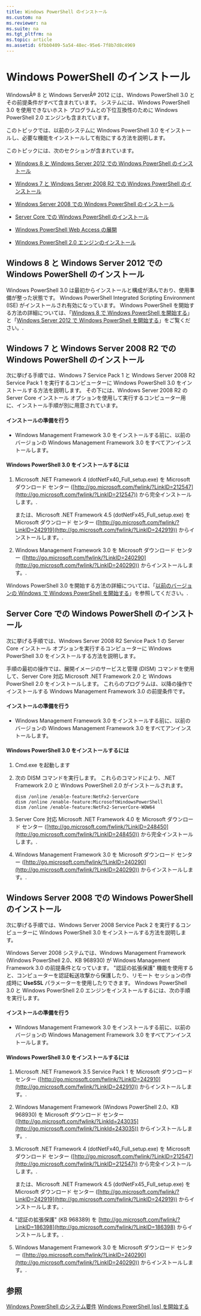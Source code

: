```yaml
---
title: Windows PowerShell のインストール
ms.custom: na
ms.reviewer: na
ms.suite: na
ms.tgt_pltfrm: na
ms.topic: article
ms.assetid: 6fbb0409-5a54-48ec-95e6-7f8b7d8c4969
---
```

# Windows PowerShell のインストール
WindowsÂ® 8 と Windows ServerÂ® 2012 には、Windows PowerShell 3.0 とその前提条件がすべて含まれています。 システムには、Windows PowerShell 3.0 を使用できないホスト プログラムとの下位互換性のために Windows PowerShell 2.0 エンジンも含まれています。

このトピックでは、以前のシステムに Windows PowerShell 3.0 をインストールし、必要な機能をインストールして有効にする方法を説明します。

このトピックには、次のセクションが含まれています。

-   [Windows 8 と Windows Server 2012 での Windows PowerShell のインストール](Installing-Windows-PowerShell.md#BKMK_InstallingOnWindows8andWindowsServer2012)

-   [Windows 7 と Windows Server 2008 R2 での Windows PowerShell のインストール](Installing-Windows-PowerShell.md#BKMK_InstallingOnWindows7andWindowsServer2008R2)

-   [Windows Server 2008 での Windows PowerShell のインストール](Installing-Windows-PowerShell.md#BKMK_InstallingOnWindowsServer2008LH)

-   [Server Core での Windows PowerShell のインストール](Installing-Windows-PowerShell.md#BKMK_InstallingOnServerCore)

-   [Windows PowerShell Web Access の展開](https://technet.microsoft.com/en-us/library/639d0eff-98a3-4124-b52c-26921ebd98b0)

-   [Windows PowerShell 2.0 エンジンのインストール](Installing-the-Windows-PowerShell-2.0-Engine.md)

## <a name="BKMK_InstallingOnWindows8andWindowsServer2012"></a>Windows 8 と Windows Server 2012 での Windows PowerShell のインストール
Windows PowerShell 3.0 は最初からインストールと構成が済んでおり、使用準備が整った状態です。 Windows PowerShell Integrated Scripting Environment (ISE) がインストールされ有効になっています。 Windows PowerShell を開始する方法の詳細については、「[Windows 8 で Windows PowerShell を開始する](https://technet.microsoft.com/en-us/library/d7be1668-8617-4890-ad90-dd9765fbd2c3)」と「[Windows Server 2012 で Windows PowerShell を開始する](https://technet.microsoft.com/en-us/library/4fc0110a-cc0c-42a4-bbb5-3cc89a0fc968)」をご覧ください。.

## <a name="BKMK_InstallingOnWindows7andWindowsServer2008R2"></a>Windows 7 と Windows Server 2008 R2 での Windows PowerShell のインストール
次に挙げる手順では、Windows 7 Service Pack 1 と Windows Server 2008 R2 Service Pack 1 を実行するコンピューターに Windows PowerShell 3.0 をインストールする方法を説明します。 その下には、Windows Server 2008 R2 の Server Core インストール オプションを使用して実行するコンピューター用に、インストール手順が別に用意されています。

#### インストールの準備を行う

-   Windows Management Framework 3.0 をインストールする前に、以前のバージョンの Windows Management Framework 3.0 をすべてアンインストールします。

#### Windows PowerShell 3.0 をインストールするには

1.  Microsoft .NET Framework 4 (dotNetFx40_Full_setup.exe) を Microsoft ダウンロード センター ([http://go.microsoft.com/fwlink/?LinkID=212547](http://go.microsoft.com/fwlink/?LinkID=212547)) から完全インストールします。.

    または、Microsoft .NET Framework 4.5 (dotNetFx45_Full_setup.exe) を Microsoft ダウンロード センター ([http://go.microsoft.com/fwlink/?LinkID=242919](http://go.microsoft.com/fwlink/?LinkID=242919)) からインストールします。.

2.  Windows Management Framework 3.0 を Microsoft ダウンロード センター ([http://go.microsoft.com/fwlink/?LinkID=240290](http://go.microsoft.com/fwlink/?LinkID=240290)) からインストールします。.

Windows PowerShell 3.0 を開始する方法の詳細については、「[以前のバージョンの Windows で Windows PowerShell を開始する](Starting-Windows-PowerShell-on-Earlier-Versions-of-Windows.md)」を参照してください。.

## <a name="BKMK_InstallingOnServerCore"></a>Server Core での Windows PowerShell のインストール
次に挙げる手順では、Windows Server 2008 R2 Service Pack 1 の Server Core インストール オプションを実行するコンピューターに Windows PowerShell 3.0 をインストールする方法を説明します。

手順の最初の操作では、展開イメージのサービスと管理 (DISM) コマンドを使用して、Server Core 対応 Microsoft .NET Framework 2.0 と Windows PowerShell 2.0 をインストールします。 これらのプログラムは、以降の操作でインストールする Windows Management Framework 3.0 の前提条件です。

#### インストールの準備を行う

-   Windows Management Framework 3.0 をインストールする前に、以前のバージョンの Windows Management Framework 3.0 をすべてアンインストールします。

#### Windows PowerShell 3.0 をインストールするには

1.  Cmd.exe を起動します

2.  次の DISM コマンドを実行します。 これらのコマンドにより、.NET Framework 2.0 と Windows PowerShell 2.0 がインストールされます。

    ```
    dism /online /enable-feature:NetFx2-ServerCore
    dism /online /enable-feature:MicrosoftWindowsPowerShell
    dism /online /enable-feature:NetFx2-ServerCore-WOW64
    ```

3.  Server Core 対応 Microsoft .NET Framework 4.0 を Microsoft ダウンロード センター ([http://go.microsoft.com/fwlink/?LinkID=248450](http://go.microsoft.com/fwlink/?LinkID=248450)) から完全インストールします。.

4.  Windows Management Framework 3.0 を Microsoft ダウンロード センター ([http://go.microsoft.com/fwlink/?LinkID=240290](http://go.microsoft.com/fwlink/?LinkID=240290)) からインストールします。.

## <a name="BKMK_InstallingOnWindowsServer2008LH"></a>Windows Server 2008 での Windows PowerShell のインストール
次に挙げる手順では、Windows Server 2008 Service Pack 2 を実行するコンピューターに Windows PowerShell 3.0 をインストールする方法を説明します。

Windows Server 2008 システムでは、Windows Management Framework (Windows PowerShell 2.0、KB 968930) が Windows Management Framework 3.0 の前提条件となっています。 "認証の拡張保護" 機能を使用すると、コンピューターを認証転送攻撃から保護したり、リモート セッションの作成時に **UseSSL** パラメーターを使用したりできます。 Windows PowerShell 3.0 と Windows PowerShell 2.0 エンジンをインストールするには、次の手順を実行します。

#### インストールの準備を行う

-   Windows Management Framework 3.0 をインストールする前に、以前のバージョンの Windows Management Framework 3.0 をすべてアンインストールします。

#### Windows PowerShell 3.0 をインストールするには

1.  Microsoft .NET Framework 3.5 Service Pack 1 を Microsoft ダウンロード センター ([http://go.microsoft.com/fwlink/?LinkID=242910](http://go.microsoft.com/fwlink/?LinkID=242910)) からインストールします。.

2.  Windows Management Framework (Windows PowerShell 2.0、KB 968930) を Microsoft ダウンロード センター ([http://go.microsoft.com/fwlink/?LinkId=243035](http://go.microsoft.com/fwlink/?LinkId=243035)) からインストールします。.

3.  Microsoft .NET Framework 4 (dotNetFx40_Full_setup.exe) を Microsoft ダウンロード センター ([http://go.microsoft.com/fwlink/?LinkID=212547](http://go.microsoft.com/fwlink/?LinkID=212547)) から完全インストールします。.

    または、Microsoft .NET Framework 4.5 (dotNetFx45_Full_setup.exe) を Microsoft ダウンロード センター ([http://go.microsoft.com/fwlink/?LinkID=242919](http://go.microsoft.com/fwlink/?LinkID=242919)) からインストールします。.

4.  "認証の拡張保護" (KB 968389) を [http://go.microsoft.com/fwlink/?LinkID=186398](http://go.microsoft.com/fwlink/?LinkID=186398) からインストールします。.

5.  Windows Management Framework 3.0 を Microsoft ダウンロード センター ([http://go.microsoft.com/fwlink/?LinkID=240290](http://go.microsoft.com/fwlink/?LinkID=240290)) からインストールします。.

## 参照
[Windows PowerShell のシステム要件](Windows-PowerShell-System-Requirements.md)
[Windows PowerShell [ps] を開始する](https://technet.microsoft.com/en-us/library/8ec8c2d7-8e7c-4722-a3d2-498fe5739a8e)



<!--HONumber=May16_HO2-->


